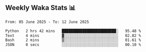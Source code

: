 ## Weekly Waka Stats 📊
<!--START_SECTION:waka-->

```txt
From: 05 June 2025 - To: 12 June 2025

Python   2 hrs 42 mins   ████████████████████████░   95.48 %
Text     4 mins          ▓░░░░░░░░░░░░░░░░░░░░░░░░   02.82 %
Bash     2 mins          ▒░░░░░░░░░░░░░░░░░░░░░░░░   01.61 %
JSON     0 secs          ░░░░░░░░░░░░░░░░░░░░░░░░░   00.10 %
```

<!--END_SECTION:waka-->

<!--

Here are some ideas to get you started:

- 🔭 I’m currently working on (way to add branches committed on)
- 🌱 I’m currently learning Web Frameworks and Machine Learning! (Lisp, JS (react & angular), Python, and __)
- 💬 Ask me about ...
- 📫 How to reach me: 
- 😄 Pronouns: He/Him/His
- ⚡ Fun fact: ...

that-recsys-lab
-->
